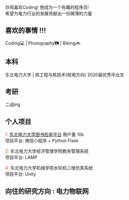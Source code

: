 炒鸡喜欢Coding! 想成为一个有趣的程序员!<br>
希望为电力行业的发展贡献出一份微薄的力量<br>

## 喜欢的事情 !!! 
Coding:computer: | Photography:camera: | Biking:bike:

## 本科
东北电力大学  | 核工程与核技术(核电方向)
2020届优秀毕业生

## 考研
二战ing

## 个人项目
<font color=#FF4500>1. </font>[东北电力大学图书检索平台](https://github.com/weixusheng/Neepu_BookSearch)  用户量 10k<br>
项目平台: 微信小程序 + Python Flask

<font color=#FF4500>2. </font>东北电力大学经济管理学院教务管理系统<br>
项目平台: LAMP

<font color=#FF4500>4. </font>东北电力大学机械学院水轮机三维仿真系统<br>
项目平台: Unity

## 向往的研究方向 : 电力物联网
